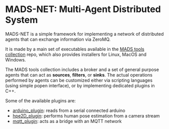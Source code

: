 # MADS-NET: Multi-Agent Distributed System

MADS-NET is a simple framework for implementing a network of distributed agents that can exchange information via ZeroMQ.

It is made by a main set of executables available in the [MADS tools collection](https://githib.com/MADS-NET/MADS) repo, which also provides installers for Linux, MacOS and Windows. 

The MADS tools collection includes a broker and a set of general purpose agents that can act as **sources**, **filters**, or **sinks**. The actual operations performed by agents can be customized either via scripting languages (using simple popen interface), or by implementing dedicated plugins in C++.

Some of the available plugins are:

* [arduino_plugin](https://github.com/MADS-NET/arduino_plugin): reads from a serial connected arduino
* [hpe2D_plugin](https://github.com/MADS-NET/hpe2d_plugin): performs human pose estimation from a camera stream
* [mqtt_plugin](https://github.com/MADS-NET/mqtt_plugin): acts as a bridge with an MQTT network

